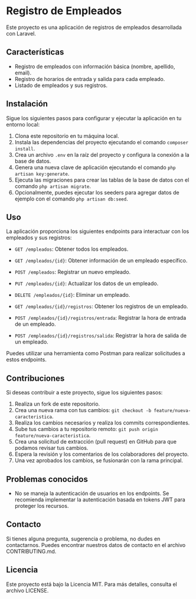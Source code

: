 # Registro de Empleados

Este proyecto es una aplicación de registros de empleados desarrollada con Laravel.

## Características

- Registro de empleados con información básica (nombre, apellido, email).
- Registro de horarios de entrada y salida para cada empleado.
- Listado de empleados y sus registros.

## Instalación

Sigue los siguientes pasos para configurar y ejecutar la aplicación en tu entorno local:

1. Clona este repositorio en tu máquina local.
2. Instala las dependencias del proyecto ejecutando el comando `composer install`.
3. Crea un archivo `.env` en la raíz del proyecto y configura la conexión a la base de datos.
4. Genera una nueva clave de aplicación ejecutando el comando `php artisan key:generate`.
5. Ejecuta las migraciones para crear las tablas de la base de datos con el comando `php artisan migrate`.
6. Opcionalmente, puedes ejecutar los seeders para agregar datos de ejemplo con el comando `php artisan db:seed`.

## Uso

La aplicación proporciona los siguientes endpoints para interactuar con los empleados y sus registros:

- `GET /empleados`: Obtener todos los empleados.
- `GET /empleados/{id}`: Obtener información de un empleado específico.
- `POST /empleados`: Registrar un nuevo empleado.
- `PUT /empleados/{id}`: Actualizar los datos de un empleado.
- `DELETE /empleados/{id}`: Eliminar un empleado.

- `GET /empleados/{id}/registros`: Obtener los registros de un empleado.
- `POST /empleados/{id}/registros/entrada`: Registrar la hora de entrada de un empleado.
- `POST /empleados/{id}/registros/salida`: Registrar la hora de salida de un empleado.

Puedes utilizar una herramienta como Postman para realizar solicitudes a estos endpoints.

## Contribuciones

Si deseas contribuir a este proyecto, sigue los siguientes pasos:

1. Realiza un fork de este repositorio.
2. Crea una nueva rama con tus cambios: `git checkout -b feature/nueva-caracteristica`.
3. Realiza los cambios necesarios y realiza los commits correspondientes.
4. Sube tus cambios a tu repositorio remoto: `git push origin feature/nueva-caracteristica`.
5. Crea una solicitud de extracción (pull request) en GitHub para que podamos revisar tus cambios.
6. Espera la revisión y los comentarios de los colaboradores del proyecto.
7. Una vez aprobados los cambios, se fusionarán con la rama principal.

## Problemas conocidos

- No se maneja la autenticación de usuarios en los endpoints. Se recomienda implementar la autenticación basada en tokens JWT para proteger los recursos.

## Contacto

Si tienes alguna pregunta, sugerencia o problema, no dudes en contactarnos. Puedes encontrar nuestros datos de contacto en el archivo CONTRIBUTING.md.

## Licencia

Este proyecto está bajo la Licencia MIT. Para más detalles, consulta el archivo LICENSE.
